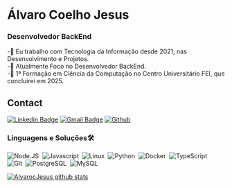 # Álvaro Coelho Jesus <br>
### Desenvolvedor BackEnd <br>

-🎯 Eu trabalho com Tecnologia da Informação desde 2021, nas Desenvolvimento e Projetos. <br>
-🎯 Atualmente Foco no Desenvolvedor BackEnd. <br>
-🎯 1ª Formação em Ciência da Computação no Centro Universitário FEI, que concluirei em 2025. <br>

## Contact
[![Linkedin Badge](https://img.shields.io/badge/-LinkedIn-%230077B5?style=for-the-badge&logo=linkedin&logoColor=white)](https://br.linkedin.com/in/alvarocoelhojesus)
[![Gmail Badge](https://img.shields.io/badge/-Gmail-db4a39?style=for-the-badge&logo=gmail&logoColor=white)](mailto:alvarocjesus@gmail.com)
[![Github](https://img.shields.io/badge/Github-171515?style=for-the-badge&logo=github&logoColor=white)](https://github.com/AlvarocJesus)


### Linguagens e Soluções🛠

![Node.JS](https://img.shields.io/badge/Node.js-43853D?style=for-the-badge&logo=node.js&logoColor=white)&nbsp;
![Javascript](https://img.shields.io/badge/JavaScript-F7DF1E?style=for-the-badge&logo=javascript&logoColor=black)&nbsp;
![Linux](https://img.shields.io/badge/Linux-FCC624?style=for-the-badge&logo=linux&logoColor=black)&nbsp;
![Python](https://img.shields.io/badge/Python-3776AB?style=for-the-badge&logo=python&logoColor=white)&nbsp;
![Docker](https://img.shields.io/badge/Docker-3776AB?style=for-the-badge&logo=docker&logoColor=white)&nbsp;
![TypeScript](https://img.shields.io/badge/TypeScript-3776AB?style=for-the-badge&logo=typescript&logoColor=white)&nbsp;
![Git](https://img.shields.io/badge/Git-3776AB?style=for-the-badge&logo=git&logoColor=white)&nbsp;
![PostgreSQL](https://img.shields.io/badge/PostgreSQL-3776AB?style=for-the-badge&logo=postgresql&logoColor=white)&nbsp;
![MySQL](https://img.shields.io/badge/MySQL-3776AB?style=for-the-badge&logo=mysql&logoColor=white)&nbsp;
<!-- ![Java](https://img.shields.io/badge/Java-ED8B00?style=for-the-badge&logo=openjdk&logoColor=white)&nbsp;
![.NET](https://img.shields.io/badge/.NET-5C2D91?style=for-the-badge&logo=.net&logoColor=white)&nbsp;
![PHP](https://img.shields.io/badge/PHP-777BB4?style=for-the-badge&logo=php&logoColor=white)&nbsp;
![AWS](https://img.shields.io/badge/Amazon_AWS-232F3E?style=for-the-badge&logo=amazon-aws&logoColor=white)&nbsp;
![GCP](https://img.shields.io/badge/Google_Cloud-4285F4?style=for-the-badge&logo=google-cloud&logoColor=white)&nbsp;
![Azure](https://img.shields.io/badge/Microsoft_Azure-0089D6?style=for-the-badge&logo=microsoft-azure&logoColor=white)&nbsp;
![Salesforce](https://img.shields.io/badge/Salesforce-00A1E0?style=for-the-badge&logo=Salesforce&logoColor=white)&nbsp; -->

[![AlvarocJesus github stats](https://github-readme-stats.vercel.app/api?username=AlvarocJesus&show_icons=true&theme=dracula&include_all_commits=true&count_private=true)](https://github.com/anuraghazra/github-readme-stats)
 


<!--
 Consulta de ideias
 https://github.com/anuraghazra/github-readme-stats
 https://github.com/alexandresanlim/Badges4-README.md-Profile#-contact-
-->

